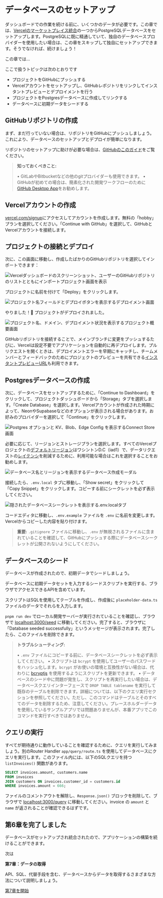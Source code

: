 # データベースのセットアップ

ダッシュボードでの作業を続ける前に、いくつかのデータが必要です。この章では、[Vercelのマーケットプレイス統合](https://vercel.com/marketplace?category=storage)の一つからPostgreSQLデータベースをセットアップします。PostgreSQLに既に精通していて、独自のデータベースプロバイダーを使用したい場合は、この章をスキップして独自にセットアップできます。そうでなければ、続けましょう！

この章では...

ここで扱うトピックは次のとおりです

- プロジェクトをGitHubにプッシュする
- Vercelアカウントをセットアップし、GitHubレポジトリをリンクしてインスタントプレビューとデプロイメントを行う
- プロジェクトをPostgresデータベースに作成してリンクする
- データベースに初期データをシードする

## GitHubリポジトリの作成

まず、まだ行っていない場合は、リポジトリをGitHubにプッシュしましょう。これにより、データベースのセットアップとデプロイが簡単になります。

リポジトリのセットアップに助けが必要な場合は、[GitHubのこのガイド](https://help.github.com/en/github/getting-started-with-github/create-a-repo)をご覧ください。

> **知っておくべきこと:**
>
> • GitLabやBitbucketなどの他のgitプロバイダーも使用できます。
> • GitHubが初めての場合は、簡素化された開発ワークフローのために[GitHub Desktop App](https://desktop.github.com/)をお勧めします。

## Vercelアカウントの作成

[vercel.com/signup](https://vercel.com/signup)にアクセスしてアカウントを作成します。無料の「hobby」プランを選択してください。「Continue with GitHub」を選択して、GitHubとVercelアカウントを接続します。

## プロジェクトの接続とデプロイ

次に、この画面に移動し、作成したばかりのGitHubリポジトリを選択してインポートできます：

![Vercelダッシュボードのスクリーンショット、ユーザーのGitHubリポジトリのリストとともにインポートプロジェクト画面を表示](https://nextjs.org/_next/image?url=https%3A%2F%2Fh8DxKfmAPhn8O0p3.public.blob.vercel-storage.com%2Flearn%2Fdark%2Fimport-git-repo.png&w=1920&q=75)

プロジェクトに名前を付けて「Deploy」をクリックします。

![プロジェクト名フィールドとデプロイボタンを表示するデプロイメント画面](https://nextjs.org/_next/image?url=https%3A%2F%2Fh8DxKfmAPhn8O0p3.public.blob.vercel-storage.com%2Flearn%2Fdark%2Fconfigure-project.png&w=1920&q=75)

やりました！🎉 プロジェクトがデプロイされました。

![プロジェクト名、ドメイン、デプロイメント状況を表示するプロジェクト概要画面](https://nextjs.org/_next/image?url=https%3A%2F%2Fh8DxKfmAPhn8O0p3.public.blob.vercel-storage.com%2Flearn%2Fdark%2Fdeployed-project.png&w=1920&q=75)

GitHubリポジトリを接続することで、メインブランチに変更をプッシュするたびに、Vercelは設定不要でアプリケーションを自動的に再デプロイします。プルリクエストを開くときは、デプロイメントエラーを早期にキャッチし、チームメンバーとフィードバックのためにプロジェクトのプレビューを共有できる[インスタントプレビューURL](https://vercel.com/docs/deployments/environments#preview-environment-pre-production#preview-urls)も利用できます。

## Postgresデータベースの作成

次に、データベースをセットアップするために、「Continue to Dashboard」をクリックして、プロジェクトダッシュボードから「Storage」タブを選択します。「Create Database」を選択します。Vercelアカウントが作成された時期によって、NeonやSupabaseなどのオプションが表示される場合があります。お好みのプロバイダーを選択して「Continue」をクリックします。

![Postgres オプションと KV、Blob、Edge Config を表示するConnect Store画面](https://nextjs.org/_next/image?url=https%3A%2F%2Fh8DxKfmAPhn8O0p3.public.blob.vercel-storage.com%2Flearn%2Fdark%2Fcreate-database.png&w=1920&q=75)

必要に応じて、リージョンとストレージプランを選択します。すべてのVercelプロジェクトの[デフォルトリージョン](https://vercel.com/docs/functions/configuring-functions/region)はワシントンD.C（iad1）で、データリクエストの[レイテンシ](https://developer.mozilla.org/en-US/docs/Web/Performance/Understanding_latency)を削減するために、利用可能な場合はこれを選択することをお勧めします。

![データベース名とリージョンを表示するデータベース作成モーダル](https://nextjs.org/_next/image?url=https%3A%2F%2Fh8DxKfmAPhn8O0p3.public.blob.vercel-storage.com%2Flearn%2Fdark%2Fdatabase-region.png&w=1920&q=75)

接続したら、`.env.local` タブに移動し、「Show secret」をクリックして「Copy Snippet」をクリックします。コピーする前にシークレットを必ず表示してください。

![隠されたデータベースシークレットを表示する.env.localタブ](https://nextjs.org/_next/image?url=https%3A%2F%2Fh8DxKfmAPhn8O0p3.public.blob.vercel-storage.com%2Flearn%2Fdark%2Fdatabase-dashboard.png&w=1920&q=75)

コードエディタに移動し、`.env.example` ファイルを `.env` に名前を変更します。Vercelからコピーした内容を貼り付けます。

> **重要:** `.gitignore` ファイルに移動し、`.env` が無視されるファイルに含まれていることを確認して、GitHubにプッシュする際にデータベースシークレットが公開されないようにしてください。

## データベースのシード

データベースが作成されたので、初期データでシードしましょう。

データベースに初期データセットを入力するシードスクリプトを実行する、ブラウザでアクセスできるAPIを含めています。

スクリプトはSQLを使用してテーブルを作成し、作成後に `placeholder-data.ts` ファイルのデータでそれらを入力します。

`pnpm run dev` でローカル開発サーバーが実行されていることを確認し、ブラウザで [localhost:3000/seed](http://localhost:3000/seed) に移動してください。完了すると、ブラウザに「Database seeded successfully」というメッセージが表示されます。完了したら、このファイルを削除できます。

> **トラブルシューティング:**
>
> • `.env` ファイルにコピーする前に、データベースシークレットを必ず表示してください。
> • スクリプトは `bcrypt` を使用してユーザーのパスワードをハッシュ化します。`bcrypt` がお使いの環境と互換性がない場合は、代わりに [bcryptjs](https://www.npmjs.com/package/bcryptjs) を使用するようにスクリプトを更新できます。
> • データベースのシード中に問題が発生し、スクリプトを再実行したい場合は、データベースクエリインターフェースで `DROP TABLE tablename` を実行して既存のテーブルを削除できます。詳細については、以下のクエリ実行セクションを参照してください。ただし、このコマンドはテーブルとそのすべてのデータを削除するため、注意してください。プレースホルダーデータを使用しているサンプルアプリでは問題ありませんが、本番アプリでこのコマンドを実行すべきではありません。

## クエリの実行

すべてが期待通りに動作していることを確認するために、クエリを実行してみましょう。別のRouter Handler `app/query/route.ts` を使用してデータベースにクエリを実行します。このファイル内には、以下のSQLクエリを持つ `listInvoices()` 関数があります。

```sql
SELECT invoices.amount, customers.name
FROM invoices
JOIN customers ON invoices.customer_id = customers.id
WHERE invoices.amount = 666;
```

ファイルのコメントアウトを解除し、`Response.json()` ブロックを削除して、ブラウザで [localhost:3000/query](http://localhost:3000/query) に移動してください。invoice の `amount` と `name` が返されることが確認できるはずです。

## 第6章を完了しました

データベースがセットアップされ統合されたので、アプリケーションの構築を続けることができます。

次は

**第7章：データの取得**

API、SQL、代替手段を含む、データベースからデータを取得するさまざまな方法について説明しましょう。

[第7章を開始](https://nextjs.org/learn/dashboard-app/fetching-data)
